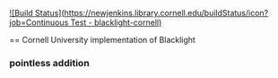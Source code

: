 [![Build Status](https://newjenkins.library.cornell.edu/buildStatus/icon?job=Continuous Test - blacklight-cornell)](https://newjenkins.library.cornell.edu/job/Continuous%20Test%20-%20blacklight-cornell/)


==  Cornell University implementation of Blacklight

### pointless addition